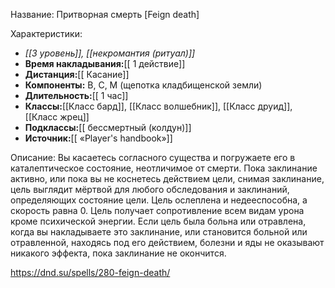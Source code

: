 Название: Притворная смерть \[Feign death] 

Характеристики:
- *[[3 уровень]], [[некромантия (ритуал)]]*
- **Время накладывания:**[[ 1 действие]]
- **Дистанция:**[[ Касание]]
- **Компоненты:** В, С, М (щепотка кладбищенской земли)
- **Длительность:**[[ 1 час]]
- **Классы:**[[Класс  бард]], [[Класс волшебник]], [[Класс друид]], [[Класс жрец]]
- **Подклассы:**[[ бессмертный (колдун)]]
- **Источник:**[[ «Player's handbook»]]

Описание:
Вы касаетесь согласного существа и погружаете его в каталептическое состояние, неотличимое от смерти.
Пока заклинание активно, или пока вы не коснетесь действием цели, снимая заклинание, цель выглядит мёртвой для любого обследования и заклинаний, определяющих состояние цели. Цель ослеплена и недееспособна, а скорость равна 0. Цель получает сопротивление всем видам урона кроме психической энергии. Если цель была больна или отравлена, когда вы накладываете это заклинание, или становится больной или отравленной, находясь под его действием, болезни и яды не оказывают никакого эффекта, пока заклинание не окончится.

https://dnd.su/spells/280-feign-death/